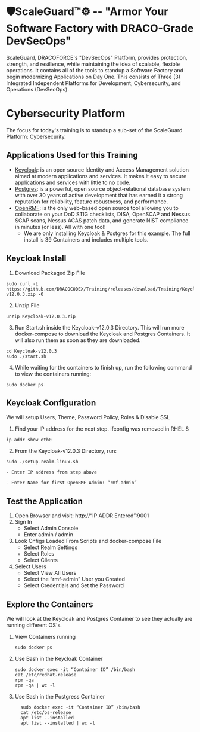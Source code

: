 <!--- 
@Author: Architect and Developer: Michael Howard
@Date: Feb, 2021
 -->

# 🛡️ScaleGuard™️⚙️ -- "Armor Your Software Factory with DRACO-Grade DevSecOps"
  
ScaleGuard, DRACOFORCE's "DevSecOps" Platform, provides protection, strength, and resilience,  while maintaining the idea of scalable, flexible operations. It contains all of the tools to standup a Software Factory and begin modernizing Applications on Day One. This consists of Three (3) Integrated Independent Platforms for Development, Cybersecurity, and Operations (DevSecOps).

# Cybersecurity Platform
The focus for today's training is to standup a sub-set of the ScaleGuard Platform: Cybersecurity.  

## Applications Used for this Training
  - [Keycloak](https://www.keycloak.org): is an open source Identity and Access Management solution aimed at modern applications and services. It makes it easy to secure applications and services with little to no code.
  - [Postgres](https://www.postgresql.org): is a powerful, open source object-relational database system with over 30 years of active development that has earned it a strong reputation for reliability, feature robustness, and performance.
  - [OpenRMF](https://www.openrmf.io): is the only web-based open source tool allowing you to collaborate on your DoD STIG checklists, DISA, OpenSCAP and Nessus SCAP scans, Nessus ACAS patch data, and generate NIST compliance in minutes (or less). All with one tool!
      - We are only installing Keycloak & Postgres for this example.  The full install is 39 Containers and includes multiple tools.

## Keycloak Install

  1. Download Packaged Zip File

   ```shell
   sudo curl -L https://github.com/DRACOCODEX/Training/releases/download/Training/Keycloak-v12.0.3.zip -O
   ```

  2. Unzip File

  ```shell
  unzip Keycloak-v12.0.3.zip
  ```

  3. Run Start.sh inside the Keycloak-v12.0.3 Directory.  This will run more docker-compose to download the Keycloak and Postgres Containers.  It will also run them as soon as they are downloaded.

  ```shell
  cd Keycloak-v12.0.3
  sudo ./start.sh
  ```

  4. While waiting for the containers to finish up, run the following command to view the containers running:

  ```shell
  sudo docker ps
  ```

## Keycloak Configuration
We will setup Users, Theme, Password Policy, Roles & Disable SSL

  1. Find your IP address for the next step. Ifconfig was removed in RHEL 8
  ```shell
  ip addr show eth0
  ```
  2. From the Keycloak-v12.0.3 Directory, run:
  ```shell
  sudo ./setup-realm-linux.sh
  ```
    - Enter IP address from step above

    - Enter Name for first OpenRMF Admin: “rmf-admin”

## Test the Application

  1. Open Browser and visit: http://“IP ADDR Entered”:9001
  2. Sign In
      - Select Admin Console
      - Enter admin / admin
  3. Look Cnfigs Loaded From Scripts and docker-compose File
      - Select Realm Settings
      - Select Roles
      - Select Clients
  4. Select Users
      - Select View All Users
      - Select the “rmf-admin” User you Created
      - Select Credentials and Set the Password

## Explore the Containers
We will look at the Keycloak and Postgres Container to see they actually are running different OS's.

  1. View Containers running  
      ```shell
      sudo docker ps
      ```
  2.  Use Bash in the Keycloak Container
        ```shell
        sudo docker exec -it “Container ID” /bin/bash
        cat /etc/redhat-release
        rpm -qa
        rpm -qa | wc -l
        ```
  3.  Use Bash in the Postgress Container
        ```shell
          sudo docker exec -it “Container ID” /bin/bash
          cat /etc/os-release
          apt list --installed
          apt list --installed | wc -l
        ```
